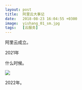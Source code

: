 ```yaml
---
layout: post
title:  阿里云大事记
date:   2018-08-23 16:04:55 +0300
image:  yishang_01_sm.jpg
tags:   [云服务]
---
```

阿里云成立。

2021年

什么时候。

![]({{site.baseurl}}/img/04.jpg)

2022年。

